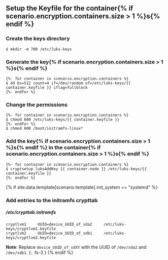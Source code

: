 ## Setup the Keyfile for the container{% if scenario.encryption.containers.size > 1 %}s{% endif %}

### Create the keys directory
```
$ mkdir -m 700 /etc/luks-keys
```

### Generate the key{% if scenario.encryption.containers.size > 1 %}s{% endif %}
```
{%- for container in scenario.encryption.containers %}
$ dd bs=512 count=4 if=/dev/random of=/etc/luks-keys/{{ container.keyfile }} iflag=fullblock
{%- endfor %}
```

### Change the permissions
```
{%- for container in scenario.encryption.containers %}
$ chmod 600 /etc/luks-keys/{{ container.keyfile }}
{%- endfor %}
$ chmod 600 /boot/initramfs-linux*
```

### Add the key{% if scenario.encryption.containers.size > 1 %}s{% endif %} in the container{% if scenario.encryption.containers.size > 1 %}s{% endif %}
```
{%- for container in scenario.encryption.containers %}
$ cryptsetup luksAddKey {{ container.node }} /etc/luks-keys/{{ container.keyfile }}
{%- endfor %}
```

{% if site.data.template[scenario.template].init_system == "systemd" %}
### Add entries to the initramfs crypttab

##### /etc/crypttab.initramfs
```
cryptlvm1     UUID=device_UUID_of_sda2     /etc/luks-keys/cryptlvm1.keyfile
cryptlvm2     UUID=device_UUID_of_sdb1     /etc/luks-keys/cryptlvm2.keyfile
```

**Note**: Replace `device_UUID_of_sdXY` with the UUID of `/dev/sda2` and `/dev/sdb1`.
{: .fs-3 }
{% endif %}
